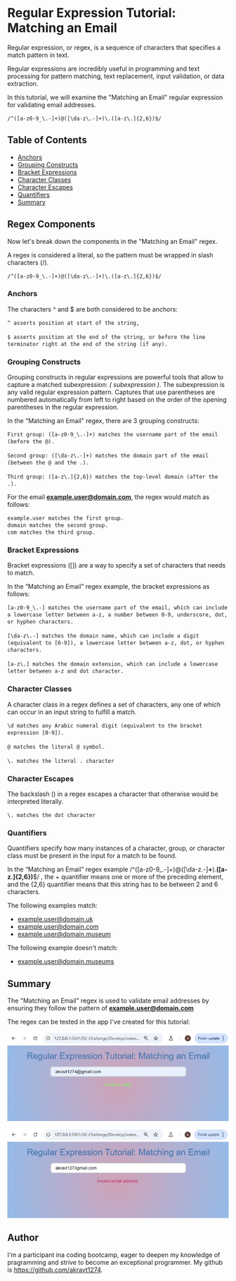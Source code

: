 # Regular Expression Tutorial: Matching an Email

Regular expression, or regex, is a sequence of characters that specifies a match pattern in text. 

Regular expressions are incredibly useful in programming and text processing for pattern matching, text replacement, input validation, or data extraction. 

In this tutorial, we will examine the "Matching an Email" regular expression for validating email addresses. 

    /^([a-z0-9_\.-]+)@([\da-z\.-]+)\.([a-z\.]{2,6})$/

## Table of Contents

- [Anchors](#anchors)
- [Grouping Constructs](#grouping-constructs)
- [Bracket Expressions](#bracket-expressions)
- [Character Classes](#character-classes)
- [Character Escapes](#character-escapes)
- [Quantifiers](#quantifiers)
- [Summary](#summary)

## Regex Components

Now let's break down the components in the "Matching an Email" regex.

A regex is considered a literal, so the pattern must be wrapped in slash characters (/).

    /^([a-z0-9_\.-]+)@([\da-z\.-]+)\.([a-z\.]{2,6})$/

### Anchors

The characters ^ and $ are both considered to be anchors:

    ^ asserts position at start of the string,

    $ asserts position at the end of the string, or before the line terminator right at the end of the string (if any).

### Grouping Constructs

Grouping constructs in regular expressions are powerful tools that allow to capture a matched subexpression: *( subexpression )*. The subexpression is any valid regular expression pattern. Captures that use parentheses are numbered automatically from left to right based on the order of the opening parentheses in the regular expression.

In the "Matching an Email" regex, there are 3 grouping constructs:

    First group: ([a-z0-9_\.-]+) matches the username part of the email (before the @).

    Second group: ([\da-z\.-]+) matches the domain part of the email (between the @ and the .).

    Third group: ([a-z\.]{2,6}) matches the top-level domain (after the .).

For the email **example.user@domain.com**, the regex would match as follows:

    example.user matches the first group.
    domain matches the second group.
    com matches the third group.

### Bracket Expressions

Bracket expressions ([]) are a way to specify a set of characters that needs to match. 

In the “Matching an Email” regex example, the bracket expressions as follows:

    [a-z0-9_\.-] matches the username part of the email, which can include a lowercase letter between a-z, a number between 0-9, underscore, dot, or hyphen characters.

    [\da-z\.-] matches the domain name, which can include a digit (equivalent to [0-9]), a lowercase letter between a-z, dot, or hyphen characters.

    [a-z\.] matches the domain extension, which can include a lowercase letter between a-z and dot character.

### Character Classes

A character class in a regex defines a set of characters, any one of which can occur in an input string to fulfill a match.

    \d matches any Arabic numeral digit (equivalent to the bracket expression [0-9]).

    @ matches the literal @ symbol.  

    \. matches the literal . character

### Character Escapes

The backslash (\) in a regex escapes a character that otherwise would be interpreted literally.

    \. matches the dot character

### Quantifiers

Quantifiers specify how many instances of a character, group, or character class must be present in the input for a match to be found. 

In the “Matching an Email” regex example /^([a-z0-9_\.-]+)@([\da-z\.-]**+**)\.**([a-z\.]{2,6})**$/ , the + quantifier means one or more of the preceding element, and the {2,6} quantifier means that this string has to be between 2 and 6 characters.

The following examples match:

- example.user@domain.uk
- example.user@domain.com
- example.user@domain.museum 

The following example doesn't match:

- example.user@domain.museums

## Summary

The "Matching an Email" regex is used to validate email addresses by ensuring they follow the pattern of **example.user@domain.com**

The regex can be tested in the app I've created for this tutorial:

![alt text](assets/image.png)

![alt text](assets/image-1.png)

## Author

I'm a participant ina coding bootcamp, eager to deepen my knowledge of pragramming and strive to become an exceptional programmer. My github is https://github.com/akravt1274.
